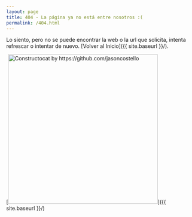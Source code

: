 ```yaml
---
layout: page
title: 404 - La página ya no está entre nosotros :(
permalink: /404.html
---
```


Lo siento, pero no se puede encontrar la web o la url que solicita, intenta refrescar o intentar de nuevo. [Volver al Inicio]({{ site.baseurl }}/).

[<img src="{{ site.baseurl }}/images/404.jpg" alt="Constructocat by https://github.com/jasoncostello" style="width: 400px;"/>]({{ site.baseurl }}/)
